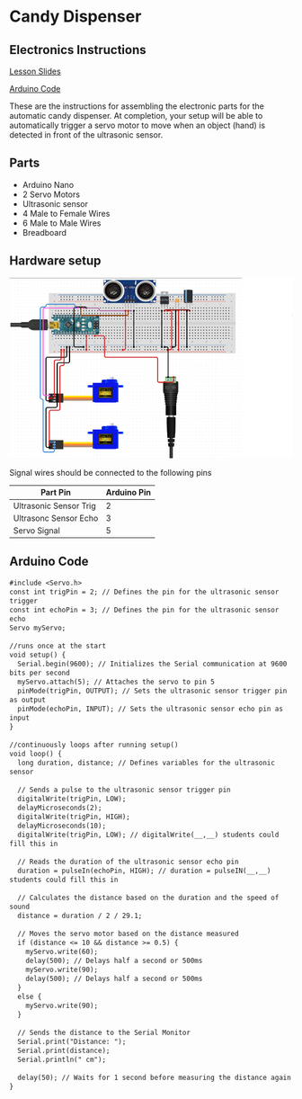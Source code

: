 # Candy Dispenser

## Electronics Instructions

[Lesson Slides](https://docs.google.com/presentation/d/1gMUBQHTuppBXgvps0FpxjrCzLTyeFV_O7UgtZworj2M/edit?usp=sharing)

[Arduino Code](https://docs.google.com/document/d/1jGrgNw226EMBM-GMMv10Wqkjf-g7eO3Q8fcVcpR_Sto/edit?usp=sharing)

These are the instructions for assembling the electronic parts for the automatic candy dispenser. At completion, your setup will be able to automatically trigger a servo motor to move when an object (hand) is detected in front of the ultrasonic sensor.

## Parts
* Arduino Nano
* 2 Servo Motors
* Ultrasonic sensor
* 4 Male to Female Wires
* 6 Male to Male Wires
* Breadboard

## Hardware setup

![](../media/dispenser_wiring.png)

Signal wires should be connected to the following pins

| Part Pin | Arduino Pin |
| ---| --|
| Ultrasonic Sensor Trig | 2 |
| Ultrasonc Sensor Echo | 3 |
| Servo Signal | 5|




## Arduino Code
```arduino
#include <Servo.h>
const int trigPin = 2; // Defines the pin for the ultrasonic sensor trigger
const int echoPin = 3; // Defines the pin for the ultrasonic sensor echo
Servo myServo;

//runs once at the start 
void setup() {
  Serial.begin(9600); // Initializes the Serial communication at 9600 bits per second
  myServo.attach(5); // Attaches the servo to pin 5
  pinMode(trigPin, OUTPUT); // Sets the ultrasonic sensor trigger pin as output
  pinMode(echoPin, INPUT); // Sets the ultrasonic sensor echo pin as input
}

//continuously loops after running setup()
void loop() {
  long duration, distance; // Defines variables for the ultrasonic sensor

  // Sends a pulse to the ultrasonic sensor trigger pin
  digitalWrite(trigPin, LOW);
  delayMicroseconds(2);
  digitalWrite(trigPin, HIGH);
  delayMicroseconds(10);
  digitalWrite(trigPin, LOW); // digitalWrite(__,__) students could fill this in

  // Reads the duration of the ultrasonic sensor echo pin
  duration = pulseIn(echoPin, HIGH); // duration = pulseIN(__,__) students could fill this in

  // Calculates the distance based on the duration and the speed of sound
  distance = duration / 2 / 29.1;

  // Moves the servo motor based on the distance measured
  if (distance <= 10 && distance >= 0.5) {
    myServo.write(60);
    delay(500); // Delays half a second or 500ms
    myServo.write(90);
    delay(500); // Delays half a second or 500ms
  }
  else {
    myServo.write(90);
  }

  // Sends the distance to the Serial Monitor
  Serial.print("Distance: ");
  Serial.print(distance);
  Serial.println(" cm");

  delay(50); // Waits for 1 second before measuring the distance again
}

```